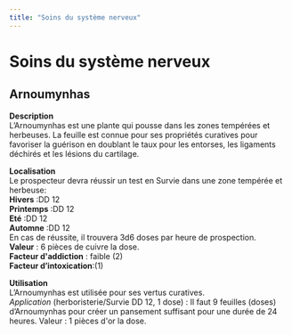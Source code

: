 ```yaml
---
title: "Soins du système nerveux"
---
```

# Soins du système nerveux

## Arnoumynhas
**Description**  
L’Arnoumynhas est une plante qui pousse dans les zones tempérées et herbeuses. La feuille est connue pour ses propriétés curatives pour favoriser la guérison en doublant le taux pour les entorses, les ligaments déchirés et les lésions du cartilage.  

**Localisation**    
Le prospecteur devra réussir un test en Survie dans une zone tempérée et herbeuse:    
**Hivers** :DD 12  
**Printemps** :DD 12    
**Eté** :DD 12   
**Automne** :DD 12    
En cas de réussite, il trouvera 3d6 doses par heure de prospection.  
**Valeur** : 6 pièces de cuivre la dose.  
**Facteur d'addiction** : faible (2)  
**Facteur d’intoxication**:(1)  

**Utilisation**  
L’Arnoumynhas est utilisée pour ses vertus curatives.  
*Application* (herboristerie/Survie DD 12, 1 dose) : Il faut 9 feuilles (doses) d’Arnoumynhas pour créer un pansement suffisant pour une durée de 24 heures.
Valeur : 1 pièces d'or la dose.   
